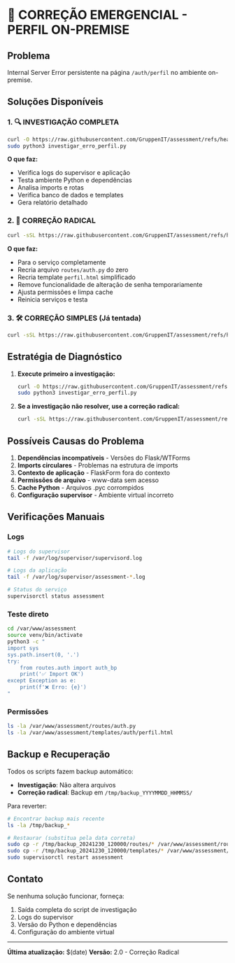 # 🚨 CORREÇÃO EMERGENCIAL - PERFIL ON-PREMISE

## Problema
Internal Server Error persistente na página `/auth/perfil` no ambiente on-premise.

## Soluções Disponíveis

### 1. 🔍 INVESTIGAÇÃO COMPLETA
```bash
curl -O https://raw.githubusercontent.com/GruppenIT/assessment/refs/heads/main/investigar_erro_perfil.py
sudo python3 investigar_erro_perfil.py
```

**O que faz:**
- Verifica logs do supervisor e aplicação
- Testa ambiente Python e dependências
- Analisa imports e rotas
- Verifica banco de dados e templates
- Gera relatório detalhado

### 2. 🔧 CORREÇÃO RADICAL
```bash
curl -sSL https://raw.githubusercontent.com/GruppenIT/assessment/refs/heads/main/correcao_radical_perfil.sh | sudo bash
```

**O que faz:**
- Para o serviço completamente
- Recria arquivo `routes/auth.py` do zero
- Recria template `perfil.html` simplificado
- Remove funcionalidade de alteração de senha temporariamente
- Ajusta permissões e limpa cache
- Reinicia serviços e testa

### 3. 🛠️ CORREÇÃO SIMPLES (Já tentada)
```bash
curl -sSL https://raw.githubusercontent.com/GruppenIT/assessment/refs/heads/main/fix_perfil_onpremise.sh | sudo bash
```

## Estratégia de Diagnóstico

1. **Execute primeiro a investigação:**
   ```bash
   curl -O https://raw.githubusercontent.com/GruppenIT/assessment/refs/heads/main/investigar_erro_perfil.py
   sudo python3 investigar_erro_perfil.py
   ```

2. **Se a investigação não resolver, use a correção radical:**
   ```bash
   curl -sSL https://raw.githubusercontent.com/GruppenIT/assessment/refs/heads/main/correcao_radical_perfil.sh | sudo bash
   ```

## Possíveis Causas do Problema

1. **Dependências incompatíveis** - Versões do Flask/WTForms
2. **Imports circulares** - Problemas na estrutura de imports
3. **Contexto de aplicação** - FlaskForm fora do contexto
4. **Permissões de arquivo** - www-data sem acesso
5. **Cache Python** - Arquivos .pyc corrompidos
6. **Configuração supervisor** - Ambiente virtual incorreto

## Verificações Manuais

### Logs
```bash
# Logs do supervisor
tail -f /var/log/supervisor/supervisord.log

# Logs da aplicação
tail -f /var/log/supervisor/assessment-*.log

# Status do serviço
supervisorctl status assessment
```

### Teste direto
```bash
cd /var/www/assessment
source venv/bin/activate
python3 -c "
import sys
sys.path.insert(0, '.')
try:
    from routes.auth import auth_bp
    print('✅ Import OK')
except Exception as e:
    print(f'❌ Erro: {e}')
"
```

### Permissões
```bash
ls -la /var/www/assessment/routes/auth.py
ls -la /var/www/assessment/templates/auth/perfil.html
```

## Backup e Recuperação

Todos os scripts fazem backup automático:
- **Investigação**: Não altera arquivos
- **Correção radical**: Backup em `/tmp/backup_YYYYMMDD_HHMMSS/`

Para reverter:
```bash
# Encontrar backup mais recente
ls -la /tmp/backup_*

# Restaurar (substitua pela data correta)
sudo cp -r /tmp/backup_20241230_120000/routes/* /var/www/assessment/routes/
sudo cp -r /tmp/backup_20241230_120000/templates/* /var/www/assessment/templates/
sudo supervisorctl restart assessment
```

## Contato

Se nenhuma solução funcionar, forneça:
1. Saída completa do script de investigação
2. Logs do supervisor
3. Versão do Python e dependências
4. Configuração do ambiente virtual

---

**Última atualização:** $(date)
**Versão:** 2.0 - Correção Radical